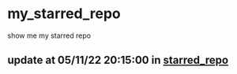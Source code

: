 # my_starred_repo
show me my starred repo

update at 05/11/22 20:15:00 in [starred_repo](./index.html)
---

